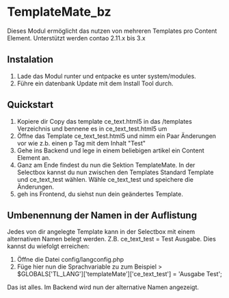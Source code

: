 # TemplateMate_bz #
Dieses Modul ermöglicht das nutzen von mehreren Templates pro Content Element.
Unterstützt werden contao 2.11.x bis 3.x

## Instalation ##
1. Lade das Modul runter und entpacke es unter system/modules.
2. Führe ein datenbank Update mit dem Install Tool durch.

## Quickstart ##

1. Kopiere dir Copy das template ce_text.html5 in das /templates Verzeichnis und bennene es in ce_text_test.html5 um
2. Öffne das Template ce_text_test.html5 und nimm ein Paar Änderungen vor wie z.b. einen p Tag mit dem Inhalt "Test"
3. Gehe ins Backend und lege in einem beliebigen artikel ein Content Element an.
4. Ganz am Ende findest du nun die Sektion TemplateMate. In der Selectbox kannst du nun zwischen den Templates Standard Template und ce_text_test wählen. Wähle ce_text_test und speichere die Änderungen.
5. geh ins Frontend, du siehst nun dein geändertes Template.

## Umbenennung der Namen in der Auflistung

Jedes von dir angelegte Template kann in der Selectbox mit einem alternativen Namen belegt werden. Z.B. ce_text_test = Test Ausgabe. Dies kannst du wiefolgt erreichen:

1. Öffne die Datei config/langconfig.php
2. Füge hier nun die Sprachvariable zu zum Beispiel > $GLOBALS['TL_LANG']['templateMate']['ce_text_test'] = 'Ausgabe Test';

Das ist alles. Im Backend wird nun der alternative Namen angezeigt.
